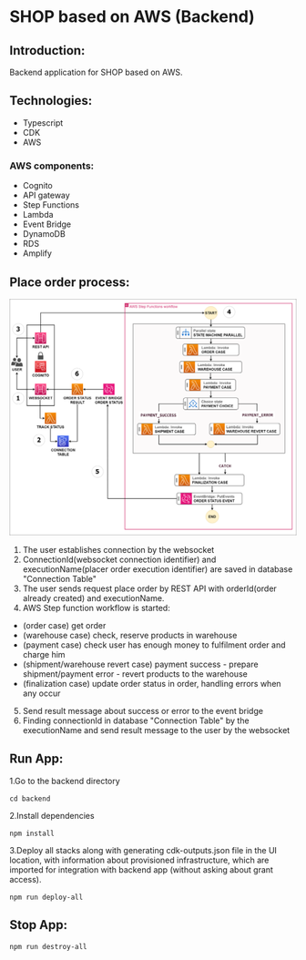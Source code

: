 # SHOP based on AWS (Backend)

## Introduction:
Backend application for SHOP based on AWS.

## Technologies:
- Typescript
- CDK
- AWS

### AWS components:
- Cognito
- API gateway
- Step Functions
- Lambda
- Event Bridge
- DynamoDB
- RDS
- Amplify

## Place order process:
![alt text](https://github.com/MartinMartinni/aws-shop/blob/main/place_order_workflow.drawio.png)

1. The user establishes connection by the websocket
2. ConnectionId(websocket connection identifier) and executionName(placer order execution identifier) are saved in database "Connection Table"
3. The user sends request place order by REST API with orderId(order already created) and executionName.
4. AWS Step function workflow is started:
- (order case) get order
- (warehouse case) check, reserve products in warehouse
- (payment case) check user has enough money to fulfilment order and charge him
- (shipment/warehouse revert case) payment success - prepare shipment/payment error - revert products to the warehouse
- (finalization case) update order status in order, handling errors when any occur
5. Send result message about success or error to the event bridge
6. Finding connectionId in database "Connection Table" by the executionName and send result message to the user by the websocket

## Run App:
1.Go to the backend directory
```
cd backend
```

2.Install dependencies
```
npm install
```

3.Deploy all stacks along with generating cdk-outputs.json file in the UI location, with information about provisioned infrastructure,
which are imported for integration with backend app (without asking about grant access).
```
npm run deploy-all
```

## Stop App:
```
npm run destroy-all
```
